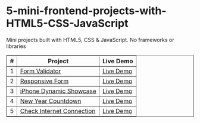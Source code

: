 # 5-mini-frontend-projects-with-HTML5-CSS-JavaScript
Mini projects built with HTML5, CSS &amp; JavaScript. No frameworks or libraries
<table border="1">
  <thead>
    <tr>
      <th>#</th>
      <th>Project</th>
      <th>Live Demo</th>
    </tr>
  </thead>
  <tbody>
    <tr>
      <td>1</td>
      <td><a href="https://github.com/Saja-Omar/20-mini-frontend-projects-with-HTML5-CSS-JavaScript/tree/main/Form%20Validator">Form Validator</a></td>
      <td><a href="https://shimmering-mochi-37c725.netlify.app">Live Demo</a></td>
    </tr>
    <tr>
      <td>2</td>
      <td><a href="https://github.com/Saja-Omar/20-mini-frontend-projects-with-HTML5-CSS-JavaScript/tree/main/responsive%20form">Responsive Form</a></td>
      <td><a href="https://daynmicform.netlify.app">Live Demo</a></td>
    </tr>
        <tr>
      <td>3</td>
      <td><a href="https://github.com/Saja-Omar/20-mini-frontend-projects-with-HTML5-CSS-JavaScript/tree/main/iphone">iPhone Dynamic Showcase</a></td>
      <td><a href="https://iphonedaynamic.netlify.app">Live Demo</a></td>
    </tr>
      <tr>
      <td>4</td>
      <td><a href="https://github.com/Saja-Omar/5-mini-frontend-projects-with-HTML5-CSS-JavaScript/tree/main/NewYear">New Year Countdown</a></td>
      <td><a href="https://year-new-countdown.netlify.app/">Live Demo</a></td>
    </tr>
 <tr>
     <td>5</td>
      <td><a href="https://github.com/Saja-Omar/5-mini-frontend-projects-with-HTML5-CSS-JavaScript/tree/main/CheckConnection">Check Internet Connection</a></td>
      <td><a href="https://check-connection.netlify.app/">Live Demo</a></td>
    </tr>
    
  </tbody>
</table>
